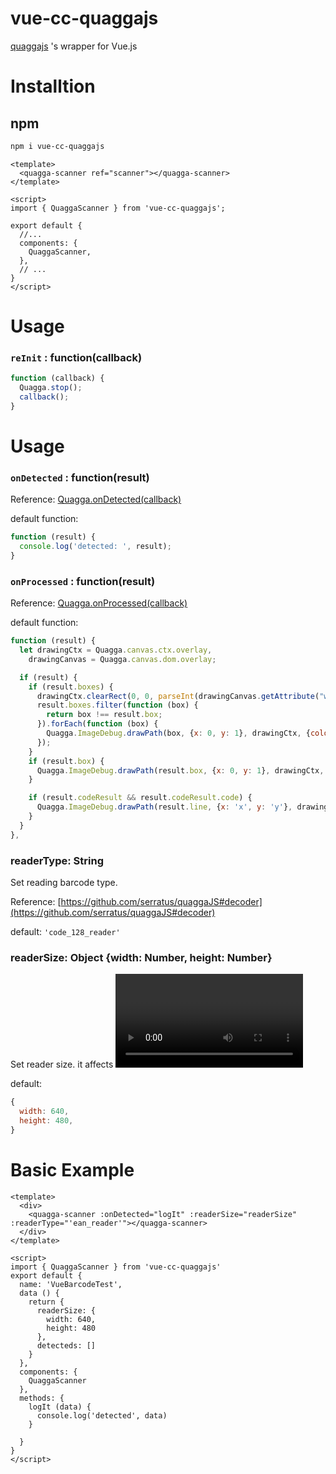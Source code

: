 # vue-cc-quaggajs

[quaggajs](https://serratus.github.io/quaggaJS/) 's wrapper for Vue.js

# Installtion

## npm

``` bash
npm i vue-cc-quaggajs
```

```vue
<template>
  <quagga-scanner ref="scanner"></quagga-scanner>
</template>

<script>
import { QuaggaScanner } from 'vue-cc-quaggajs';

export default {
  //...
  components: {
    QuaggaScanner,
  },
  // ...
}
</script>
```
# Usage

### `reInit` : function(callback)

```js
function (callback) {
  Quagga.stop();
  callback();
}
```

# Usage

### `onDetected` : function(result)

Reference: [Quagga.onDetected(callback)](https://github.com/serratus/quaggaJS#quaggaondetectedcallback)

default function:

```js
function (result) {
  console.log('detected: ', result);
}
```

### `onProcessed` : function(result)

Reference: [Quagga.onProcessed(callback)](https://github.com/serratus/quaggaJS#quaggaonprocessedcallback)

default function:

```js
function (result) {
  let drawingCtx = Quagga.canvas.ctx.overlay,
    drawingCanvas = Quagga.canvas.dom.overlay;

  if (result) {
    if (result.boxes) {
      drawingCtx.clearRect(0, 0, parseInt(drawingCanvas.getAttribute("width")), parseInt(drawingCanvas.getAttribute("height")));
      result.boxes.filter(function (box) {
        return box !== result.box;
      }).forEach(function (box) {
        Quagga.ImageDebug.drawPath(box, {x: 0, y: 1}, drawingCtx, {color: "green", lineWidth: 2});
      });
    }
    if (result.box) {
      Quagga.ImageDebug.drawPath(result.box, {x: 0, y: 1}, drawingCtx, {color: "#00F", lineWidth: 2});
    }

    if (result.codeResult && result.codeResult.code) {
      Quagga.ImageDebug.drawPath(result.line, {x: 'x', y: 'y'}, drawingCtx, {color: 'red', lineWidth: 3});
    }
  }
},
```

### readerType: String

Set reading barcode type.

Reference: [https://github.com/serratus/quaggaJS#decoder](https://github.com/serratus/quaggaJS#decoder)

default: `'code_128_reader'`

### readerSize: Object {width: Number, height: Number}

Set reader size. it affects <video> size.

default:

```js
{
  width: 640,
  height: 480,
}
```

# Basic Example

```
<template>
  <div>
    <quagga-scanner :onDetected="logIt" :readerSize="readerSize" :readerType="'ean_reader'"></quagga-scanner>
  </div>
</template>

<script>
import { QuaggaScanner } from 'vue-cc-quaggajs'
export default {
  name: 'VueBarcodeTest',
  data () {
    return {
      readerSize: {
        width: 640,
        height: 480
      },
      detecteds: []
    }
  },
  components: {
    QuaggaScanner
  },
  methods: {
    logIt (data) {
      console.log('detected', data)
    }

  }
}
</script>
```



